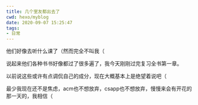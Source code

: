 ```yaml
---
title: 几个室友都出去了
cwd: hexo/myblog
date: 2020-09-07 15:25:47
tags:
- 日常
---
```


他们好像去听什么课了（然而完全不叫我（

说起来他们各种书书好像都过了很多遍了，我今天刚刚过完复习全书第一章。

以前说这些或许有点调侃自己的成分，现在大概基本上是绝望着说吧（

最少我现在还不是焦虑，acm也不想放弃，csapp也不想放弃，慢慢来会有开花的那一天的，我相信（

